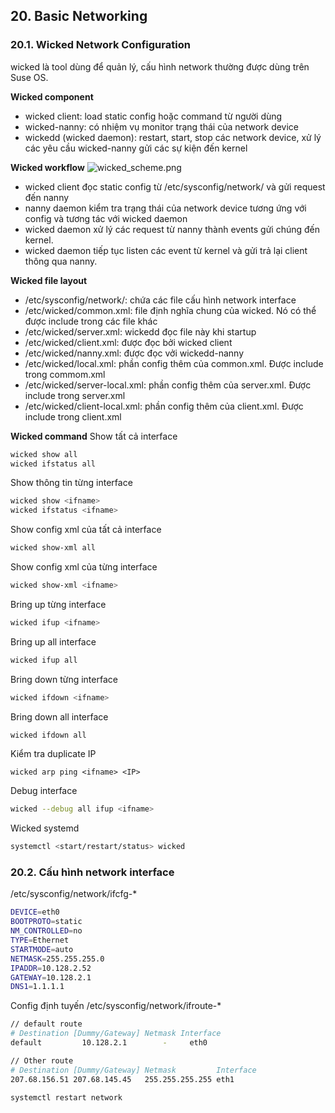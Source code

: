 ## 20. Basic Networking

### 20.1. Wicked Network Configuration
wicked là tool dùng để quản lý, cấu hình network thường được dùng trên Suse OS.

**Wicked component**
- wicked client: load static config hoặc command từ người dùng
- wicked-nanny: có nhiệm vụ monitor trạng thái của network device 
- wickedd (wicked daemon): restart, start, stop các network device, xử lý các yêu cầu wicked-nanny gửi các sự kiện đến kernel

**Wicked workflow**
![wicked_scheme.png](https://documentation.suse.com/es-es/sles/15-SP2/html/SLES-all/images/wicked_scheme.png)
- wicked client đọc static config từ /etc/sysconfig/network/ và gửi request đến nanny
- nanny daemon kiểm tra trạng thái của network device tương ứng với config và tương tác với wicked daemon
- wicked daemon xử lý các request từ nanny thành events gửi chúng đến kernel. 
- wicked daemon tiếp tục listen các event từ kernel và gửi trả lại client thông qua nanny.

**Wicked file layout**
- /etc/sysconfig/network/: chứa các file cấu hình network interface
- /etc/wicked/common.xml: file định nghĩa chung của wicked. Nó có thể được include trong các file khác
- /etc/wicked/server.xml: wickedd đọc file này khi startup
- /etc/wicked/client.xml: được đọc bởi wicked client
- /etc/wicked/nanny.xml: được đọc vởi wickedd-nanny
- /etc/wicked/local.xml: phần config thêm của common.xml. Được include trong commom.xml
- /etc/wicked/server-local.xml: phần config thêm của server.xml. Được include trong server.xml
- /etc/wicked/client-local.xml: phần config thêm của client.xml. Được include trong client.xml

**Wicked command**
Show tất cả interface
```sh
wicked show all
wicked ifstatus all
```

Show thông tin từng interface
```sh
wicked show <ifname>
wicked ifstatus <ifname>
```

Show config xml của tất cả interface
```sh
wicked show-xml all
```

Show config xml của từng interface
```sh
wicked show-xml <ifname>
```

Bring up từng interface
```sh
wicked ifup <ifname>
```

Bring up all interface
```sh
wicked ifup all
```

Bring down từng interface
```sh
wicked ifdown <ifname>
```

Bring down all interface
```sh
wicked ifdown all
```

Kiểm tra duplicate IP
```
wicked arp ping <ifname> <IP>
```

Debug interface
```sh
wicked --debug all ifup <ifname>
```

Wicked systemd
```sh
systemctl <start/restart/status> wicked
```

### 20.2. Cấu hình network interface

/etc/sysconfig/network/ifcfg-*
```sh
DEVICE=eth0
BOOTPROTO=static
NM_CONTROLLED=no
TYPE=Ethernet
STARTMODE=auto
NETMASK=255.255.255.0
IPADDR=10.128.2.52
GATEWAY=10.128.2.1
DNS1=1.1.1.1
```

Config định tuyến /etc/sysconfig/network/ifroute-*
```sh
// default route
# Destination [Dummy/Gateway] Netmask Interface
default         10.128.2.1        -     eth0

// Other route
# Destination [Dummy/Gateway] Netmask         Interface
207.68.156.51 207.68.145.45   255.255.255.255 eth1
```

```sh
systemctl restart network
```